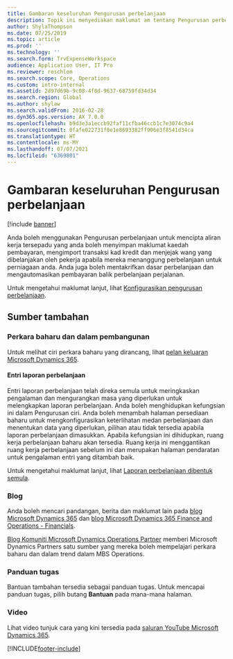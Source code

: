 ```yaml
---
title: Gambaran keseluruhan Pengurusan perbelanjaan
description: Topik ini menyediakan maklumat am tentang Pengurusan perbelanjaan dan pautan kepada sumber tambahan. Anda boleh menggunakan Pengurusan perbelanjaan untuk mencipta aliran kerja tersepadu yang anda boleh menyimpan maklumat kaedah pembayaran, mengimport transaksi kad kredit dan menjejak wang yang dibelanjakan oleh pekerja apabila mereka menanggung perbelanjaan untuk perniagaan anda.
author: ShylaThompson
ms.date: 07/25/2019
ms.topic: article
ms.prod: ''
ms.technology: ''
ms.search.form: TrvExpenseWorkspace
audience: Application User, IT Pro
ms.reviewer: roschlom
ms.search.scope: Core, Operations
ms.custom: intro-internal
ms.assetid: 2d97d69b-9c08-4f0d-9637-68759fd34d34
ms.search.region: Global
ms.author: shylaw
ms.search.validFrom: 2016-02-28
ms.dyn365.ops.version: AX 7.0.0
ms.openlocfilehash: b9d3e3a1eccb92faf11cfba46ccb1c7e3074c9a4
ms.sourcegitcommit: 0fafe022731f0e1e8693382ff906e3f8541d34ca
ms.translationtype: HT
ms.contentlocale: ms-MY
ms.lasthandoff: 07/07/2021
ms.locfileid: "6369801"
---
```

# <a name="expense-management-overview"></a>Gambaran keseluruhan Pengurusan perbelanjaan

[!include [banner](../includes/banner.md)]

Anda boleh menggunakan Pengurusan perbelanjaan untuk mencipta aliran kerja tersepadu yang anda boleh menyimpan maklumat kaedah pembayaran, mengimport transaksi kad kredit dan menjejak wang yang dibelanjakan oleh pekerja apabila mereka menanggung perbelanjaan untuk perniagaan anda. Anda juga boleh mentakrifkan dasar perbelanjaan dan mengautomasikan pembayaran balik perbelanjaan perjalanan.

Untuk mengetahui maklumat lanjut, lihat [Konfigurasikan pengurusan perbelanjaan](plan-expense-management.md).

## <a name="additional-resources"></a>Sumber tambahan

### <a name="whats-new-and-in-development"></a>Perkara baharu dan dalam pembangunan

Untuk melihat ciri perkara baharu yang dirancang, lihat [pelan keluaran Microsoft Dynamics 365](/dynamics365/release-plans/).

#### <a name="expense-report-entry"></a>Entri laporan perbelanjaan

Entri laporan perbelanjaan telah direka semula untuk meringkaskan pengalaman dan mengurangkan masa yang diperlukan untuk melengkapkan laporan perbelanjaan. Anda boleh menghidupkan kefungsian ini dalam Pengurusan ciri. Anda boleh menambah halaman persediaan baharu untuk mengkonfigurasikan keterlihatan medan perbelanjaan dan menentukan data yang diperlukan, pilihan atau tidak tersedia apabila laporan perbelanjaan dimasukkan. Apabila kefungsian ini dihidupkan, ruang kerja perbelanjaan baharu akan tersedia. Ruang kerja ini menggantikan ruang kerja perbelanjaan sebelum ini dan merupakan halaman pendaratan untuk pengalaman entri yang ditambah baik.

Untuk mengetahui maklumat lanjut, lihat [Laporan perbelanjaan dibentuk semula](ExpenseWorkspaceNew.md).

### <a name="blogs"></a>Blog

Anda boleh mencari pandangan, berita dan maklumat lain pada [blog Microsoft Dynamics 365](https://community.dynamics.com/b/msftdynamicsblog?c=Enterprise) dan [blog Microsoft Dynamics 365 Finance and Operations - Financials](https://community.dynamics.com/365/financeandoperations/b/financials).

[Blog Komuniti Microsoft Dynamics Operations Partner](https://community.dynamics.com/partner/b/operationspartnercommunityblog) memberi Microsoft Dynamics Partners satu sumber yang mereka boleh mempelajari perkara baharu dan dalam trend dalam MBS Operations.

### <a name="task-guides"></a>Panduan tugas

Bantuan tambahan tersedia sebagai panduan tugas. Untuk mencapai panduan tugas, pilih butang **Bantuan** pada mana-mana halaman.

### <a name="videos"></a>Video

Lihat video tunjuk cara yang kini tersedia pada [saluran YouTube Microsoft Dynamics 365](https://www.youtube.com/channel/UCJGCg4rB3QSs8y_1FquelBQ).


[!INCLUDE[footer-include](../includes/footer-banner.md)]